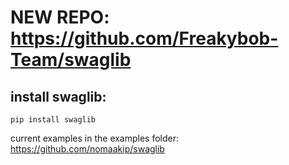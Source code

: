 # NEW REPO: https://github.com/Freakybob-Team/swaglib

## install swaglib:
```pip install swaglib```

current examples in the examples folder: https://github.com/nomaakip/swaglib
